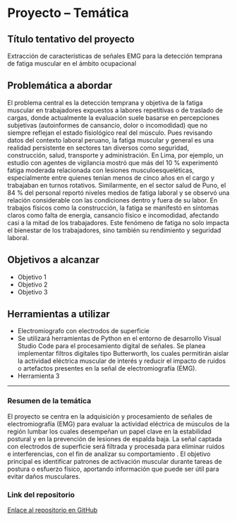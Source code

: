 # Proyecto – Temática

## Título tentativo del proyecto
Extracción de características de señales EMG para la detección temprana de fatiga muscular en el ámbito ocupacional

## Problemática a abordar
El problema central es la detección temprana y objetiva de la fatiga muscular en trabajadores expuestos a labores repetitivas o de traslado de cargas, donde actualmente la evaluación suele basarse en percepciones subjetivas (autoinformes de cansancio, dolor o incomodidad) que no siempre reflejan el estado fisiológico real del músculo. Pues revisando datos del contexto laboral peruano, la fatiga muscular y general es una realidad persistente en sectores tan diversos como seguridad, construcción, salud, transporte y administración. En Lima, por ejemplo, un estudio con agentes de vigilancia mostró que más del 10 % experimentó fatiga moderada relacionada con lesiones musculoesqueléticas, especialmente entre quienes tenían menos de cinco años en el cargo y trabajaban en turnos rotativos. Similarmente, en el sector salud de Puno, el 84 % del personal reportó niveles medios de fatiga laboral y se observó una relación considerable con las condiciones dentro y fuera de su labor. En trabajos físicos como la construcción, la fatiga se manifestó en síntomas claros como falta de energía, cansancio físico e incomodidad, afectando casi a la mitad de los trabajadores. 
Este fenómeno de fatiga no solo impacta el bienestar de los trabajadores, sino también su rendimiento y seguridad laboral. 

## Objetivos a alcanzar
- Objetivo 1  
- Objetivo 2  
- Objetivo 3  

## Herramientas a utilizar
- Electromiografo con electrodos de superficie
- Se utilizará herramientas de Python en el entorno de desarrollo Visual Studio Code para el procesamiento digital de señales. Se planea implementar filtros digitales tipo Butterworth, los cuales permitirán aislar la actividad eléctrica muscular de interés y reducir el impacto de ruidos o artefactos presentes en la señal de electromiografía (EMG).  
- Herramienta 3  

---

### Resumen de la temática
El proyecto se centra en la adquisición y procesamiento de señales de electromiografía (EMG) para evaluar la actividad eléctrica de músculos de la región lumbar los cuales desempeñan un papel clave en la estabilidad postural y en la prevención de lesiones de espalda baja. La señal captada con electrodos de superficie será filtrada y procesada para eliminar ruidos e interferencias, con el fin de analizar su comportamiento . El objetivo principal es identificar patrones de activación muscular durante tareas de postura o esfuerzo físico, aportando información que puede ser útil para evitar daños musculares.
### Link del repositorio
[Enlace al repositorio en GitHub](https://github.com/usuario/GRUPO-XX-ISB-2025)  

